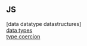 ## JS
[data datatype datastructures]<br>
[data types](./datatypes.md)<br>
[type coercion](./coercion.md)
